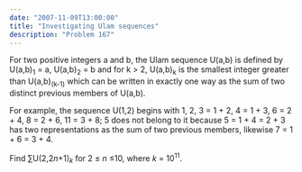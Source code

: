 ```yaml
---
date: "2007-11-09T13:00:00"
title: "Investigating Ulam sequences"
description: "Problem 167"
---
```


<p>For two positive integers a and b, the Ulam sequence U(a,b) is defined by U(a,b)<sub>1</sub> = a, U(a,b)<sub>2</sub> = b and for k &gt; 2,
U(a,b)<sub>k</sub> is the smallest integer greater than U(a,b)<sub>(k-1)</sub> which can be written in exactly one way as the sum of two distinct previous members of U(a,b).</p>
<p>For example, the sequence U(1,2) begins with
1, 2, 3 = 1 + 2, 4 = 1 + 3, 6 = 2 + 4, 8 = 2 + 6, 11 = 3 + 8;
5 does not belong to it because 5 = 1 + 4 = 2 + 3 has two representations as the sum of two previous members, likewise 7 = 1 + 6 = 3 + 4.</p>
<p>Find ∑U(2,2<var>n</var>+1)<sub><var>k</var></sub> for 2 ≤ <var>n</var> ≤10, where <var>k</var> = 10<sup>11</sup>.</p>

